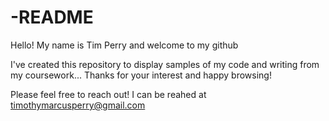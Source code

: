 # -README
Hello! My name is Tim Perry and welcome to my github

I've created this repository to display samples of my code and writing from my coursework...
Thanks for your interest and happy browsing!

Please feel free to reach out!
I can be reahed at timothymarcusperry@gmail.com
